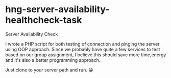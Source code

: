 # hng-server-availability-healthcheck-task
Server Availability Check

I wrote a PHP script for both testing of connection and pinging the server using OOP approach.
Since we probably have quite a few services to test based on our group assignment,
I believe this should save more time,energy and it's also a better programming approach.

Just clone to your server path and run. 😁 
